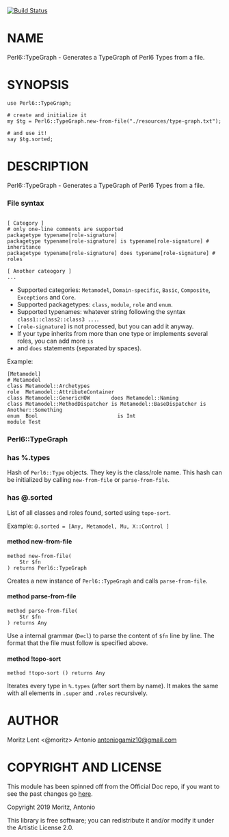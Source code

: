 [![Build Status](https://travis-ci.org/antoniogamiz/Perl6-TypeGraph.svg?branch=master)](https://travis-ci.org/antoniogamiz/Perl6-TypeGraph)

# NAME

Perl6::TypeGraph - Generates a TypeGraph of Perl6 Types from a file.

# SYNOPSIS

```perl6
use Perl6::TypeGraph;

# create and initialize it
my $tg = Perl6::TypeGraph.new-from-file("./resources/type-graph.txt");

# and use it!
say $tg.sorted;

```

# DESCRIPTION

Perl6::TypeGraph - Generates a TypeGraph of Perl6 Types from a file.

### File syntax

```

[ Category ]
# only one-line comments are supported
packagetype typename[role-signature]
packagetype typename[role-signature] is typename[role-signature] # inheritance
packagetype typename[role-signature] does typename[role-signature] # roles

[ Another cateogory ]
...
```

- Supported categories: `Metamodel`, `Domain-specific`, `Basic`, `Composite`, `Exceptions` and `Core`.
- Supported packagetypes: `class`, `module`, `role` and `enum`.
- Supported typenames: whatever string following the syntax `class1::class2::class3 ...`.
- `[role-signature]` is not processed, but you can add it anyway.
- If your type inherits from more than one type or implements several roles, you can add more `is`
- and `does` statements (separated by spaces).

Example:

```
[Metamodel]
# Metamodel
class Metamodel::Archetypes
role  Metamodel::AttributeContainer
class Metamodel::GenericHOW       does Metamodel::Naming
class Metamodel::MethodDispatcher is Metamodel::BaseDispatcher is Another::Something
enum  Bool                          is Int
module Test
```

### Perl6::TypeGraph

### has %.types

Hash of `Perl6::Type` objects. They key is the class/role name. This hash
can be initialized by calling `new-from-file` or `parse-from-file`.

### has @.sorted

List of all classes and roles found, sorted using `topo-sort`.

Example: `@.sorted = [Any, Metamodel, Mu, X::Control ]`

#### method new-from-file

```perl6
method new-from-file(
    Str $fn
) returns Perl6::TypeGraph
```

Creates a new instance of `Perl6::TypeGraph` and calls
`parse-from-file`.

#### method parse-from-file

```perl6
method parse-from-file(
    Str $fn
) returns Any
```

Use a internal grammar (`Decl`) to parse the content of `$fn` line by
line. The format that the file must follow is specified above.

#### method !topo-sort

```perl6
method !topo-sort () returns Any
```

Iterates every type in `%.types` (after sort them by name). It makes the same
with all elements in `.super` and `.roles` recursively.

# AUTHOR

Moritz Lent <@moritz>
Antonio <antoniogamiz10@gmail.com>

# COPYRIGHT AND LICENSE

This module has been spinned off from the Official Doc repo, if you want to see the past changes go
[here](https://github.com/perl6/doc).

Copyright 2019 Moritz, Antonio

This library is free software; you can redistribute it and/or modify it under the Artistic License 2.0.
